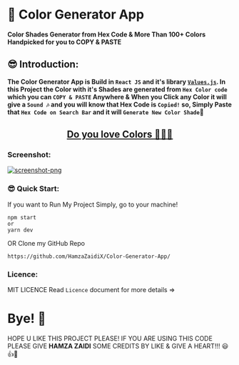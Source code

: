 # 🎨 Color Generator App

**Color Shades Generator from Hex Code & More Than 100+ Colors Handpicked for you to COPY & PASTE**

## 😎 Introduction:

**The Color Generator App is Build in `React JS`  and it's library [`Values.js`](https://noeldelgado.github.io/values.js/). In this Project the Color with it's Shades are generated from `Hex Color code` which you can `COPY & PASTE` Anywhere & When you Click any Color it will give a `Sound 🎶` and you will know that Hex Code is `Copied!` so, Simply Paste that `Hex Code on Search Bar` and it will `Generate New Color Shade`🎨**

<h2 align="center"><a href="https://color-generator-app-shjz.vercel.app/">Do you love Colors 🎨🐱‍🏍</a></h2>

### Screenshot:

<a href="https://color-generator-app-shjz.vercel.app"><img src="https://user-images.githubusercontent.com/52501040/193451999-6db168fb-619e-4de2-8e07-73053b47360a.png" alt="screenshot-png" /></a>

### 😎 Quick Start:

If you want to Run My Project Simply, go to your machine!
```
npm start
or
yarn dev
```
OR Clone my GitHub Repo
```
https://github.com/HamzaZaidiX/Color-Generator-App/
```

### Licence:
MIT LICENCE Read `Licence` document for more details =>

# Bye! 👋
HOPE U LIKE THIS PROJECT PLEASE! IF YOU ARE USING THIS CODE PLEASE GIVE **HAMZA ZAIDI** SOME CREDITS BY LIKE & GIVE A HEART!!! 😃👍💛
